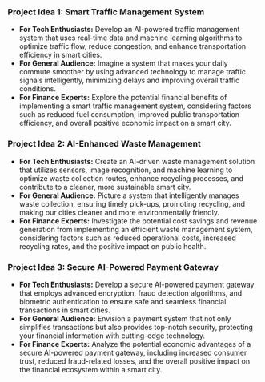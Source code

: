 
### Project Idea 1: Smart Traffic Management System
- **For Tech Enthusiasts:** Develop an AI-powered traffic management system that uses real-time data and machine learning algorithms to optimize traffic flow, reduce congestion, and enhance transportation efficiency in smart cities.
- **For General Audience:** Imagine a system that makes your daily commute smoother by using advanced technology to manage traffic signals intelligently, minimizing delays and improving overall traffic conditions.
- **For Finance Experts:** Explore the potential financial benefits of implementing a smart traffic management system, considering factors such as reduced fuel consumption, improved public transportation efficiency, and overall positive economic impact on a smart city.

### Project Idea 2: AI-Enhanced Waste Management
- **For Tech Enthusiasts:** Create an AI-driven waste management solution that utilizes sensors, image recognition, and machine learning to optimize waste collection routes, enhance recycling processes, and contribute to a cleaner, more sustainable smart city.
- **For General Audience:** Picture a system that intelligently manages waste collection, ensuring timely pick-ups, promoting recycling, and making our cities cleaner and more environmentally friendly.
- **For Finance Experts:** Investigate the potential cost savings and revenue generation from implementing an efficient waste management system, considering factors such as reduced operational costs, increased recycling rates, and the positive impact on public health.

### Project Idea 3: Secure AI-Powered Payment Gateway
- **For Tech Enthusiasts:** Develop a secure AI-powered payment gateway that employs advanced encryption, fraud detection algorithms, and biometric authentication to ensure safe and seamless financial transactions in smart cities.
- **For General Audience:** Envision a payment system that not only simplifies transactions but also provides top-notch security, protecting your financial information with cutting-edge technology.
- **For Finance Experts:** Analyze the potential economic advantages of a secure AI-powered payment gateway, including increased consumer trust, reduced fraud-related losses, and the overall positive impact on the financial ecosystem within a smart city.
